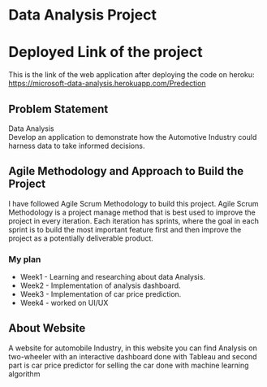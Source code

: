 # Data Analysis Project #

# Deployed Link of the project #
This is the link of the web application after deploying the code on heroku: https://microsoft-data-analysis.herokuapp.com/Predection
## Problem Statement ##
Data Analysis  
Develop an application to demonstrate how the Automotive Industry could harness data to take informed decisions.

## Agile Methodology and Approach to Build the Project ##
I have followed Agile Scrum Methodology to build this project. Agile Scrum Methodology is a project manage method that is best used to improve the project in every iteration. Each iteration has sprints, where the goal in each sprint is to build the most important feature first and then improve the project as a potentially deliverable product.

### My plan ###
* Week1	- Learning and researching about data Analysis. 
* Week2	- Implementation of analysis dashboard.
* Week3 -	Implementation of car price prediction.
* Week4 -	worked on UI/UX

## About Website ##
A website for automobile Industry, in this website you can find Analysis on two-wheeler with an interactive dashboard done with Tableau and second part is car price predictor for selling the car done with machine learning algorithm
